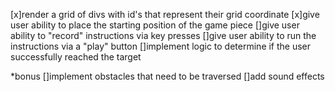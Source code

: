 [x]render a grid of divs with id's that represent their grid coordinate
[x]give user ability to place the starting position of the game piece
[]give user ability to "record" instructions via key presses
[]give user ability to run the instructions via a "play" button
[]implement logic to determine if the user successfully reached the target

\*bonus
[]implement obstacles that need to be traversed
[]add sound effects
